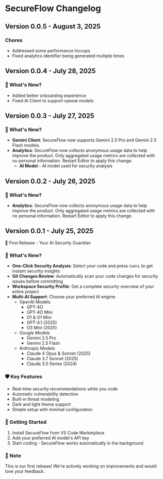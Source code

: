 # SecureFlow Changelog

## Version 0.0.5 - August 3, 2025

### Chores

- Addressed some performance hiccups
- Fixed analytics identifier being generated multiple times

## Version 0.0.4 - July 28, 2025

### 🚀 What's New?

- Added better onboarding experience
- Fixed AI Client to support openai models


## Version 0.0.3 - July 27, 2025

### 🎯 What's New?
- **Gemini Client**: SecureFlow now supports Gemini 2.5 Pro and Gemini 2.5 Flash models.
- **Analytics**: SecureFlow now collects anonymous usage data to help improve the product. Only aggregated usage metrics are collected with no personal information. Restart Editor to apply this change.
  - **AI Model** - AI model used for security analysis
  

## Version 0.0.2 - July 26, 2025

### 🎯 What's New?
- **Analytics**: SecureFlow now collects anonymous usage data to help improve the product. Only aggregated usage metrics are collected with no personal information. Restart Editor to apply this change.

## Version 0.0.1 - July 25, 2025

🚀 First Release - Your AI Security Guardian

### 🎯 What's New?
- **One-Click Security Analysis**: Select your code and press `Cmd+L` to get instant security insights
- **Git Changes Review**: Automatically scan your code changes for security issues before committing
- **Workspace Security Profile**: Get a complete security overview of your entire project
- **Multi-AI Support**: Choose your preferred AI engine:
  - OpenAI Models
    - GPT-4O
    - GPT-4O Mini
    - O1 & O1 Mini
    - GPT-4.1 (2025)
    - O3 Mini (2025)
  - Google Models
    - Gemini 2.5 Pro
    - Gemini 2.5 Flash
  - Anthropic Models
    - Claude 4 Opus & Sonnet (2025)
    - Claude 3.7 Sonnet (2025)
    - Claude 3.5 Series (2024)

### 🛡️ Key Features
- Real-time security recommendations while you code
- Automatic vulnerability detection
- Built-in threat modeling
- Dark and light theme support
- Simple setup with minimal configuration

### 🔧 Getting Started
1. Install SecureFlow from VS Code Marketplace
2. Add your preferred AI model's API key
3. Start coding - SecureFlow works automatically in the background

### 📝 Note
This is our first release! We're actively working on improvements and would love your feedback.